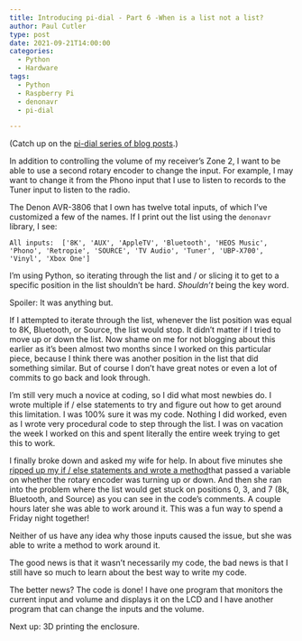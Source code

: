 ```yaml
---
title: Introducing pi-dial - Part 6 -When is a list not a list?
author: Paul Cutler 
type: post 
date: 2021-09-21T14:00:00
categories:
  - Python
  - Hardware
tags:
  - Python
  - Raspberry Pi
  - denonavr
  - pi-dial

---
```

(Catch up on the [pi-dial series of blog posts](https://paulcutler.org/tags/pi-dial/).)

In addition to controlling the volume of my receiver’s Zone 2, I want to be able to use a second rotary encoder to change the input.  For example,  I may want to change it from the Phono input that I use to listen to records to the Tuner input to listen to the radio.

The Denon AVR-3806 that I own has twelve total inputs, of which I’ve customized a few of the names.  If I print out the list using the `denonavr` library, I see:

`All inputs:  ['8K', 'AUX', 'AppleTV', 'Bluetooth', 'HEOS Music', 'Phono', 'Retropie', 'SOURCE', 'TV Audio', 'Tuner', 'UBP-X700', 'Vinyl', 'Xbox One']`

I’m using Python, so iterating through the list and / or slicing it to get to a specific position in the list shouldn’t be hard.  *Shouldn’t* being the key word.

Spoiler: It was anything but.

If I attempted to iterate through the list, whenever the list position was equal to 8K, Bluetooth, or Source, the list would stop.  It didn’t matter if I tried to move up or down the list.  Now shame on me for not blogging about this earlier as it’s been almost two months since I worked on this particular piece, because I think there was another position in the list that did something similar.  But of course I don’t have great notes or even a lot of commits to go back and look through.

I’m still very much a novice at coding, so I did what most newbies do.  I wrote multiple if / else statements to try and figure out how to get around this limitation.  I was 100% sure it was my code.  Nothing I did worked, even as I wrote very procedural code to step through the list.  I was on vacation the week I worked on this and spent literally the entire week trying to get this to work.

I finally broke down and asked my wife for help.  In about five minutes she [ripped up my if / else statements and wrote a method](https://github.com/prcutler/pi-dial/commit/7a9b99bf643ac0bbc983a99f793d657496a2234c)that passed a variable on whether the rotary encoder was turning up or down.  And then she ran into the problem where the list would get stuck on positions 0, 3, and 7 (8k, Bluetooth, and Source) as you can see in the code’s comments.
A couple hours later she was able to work around it.  This was a fun way to spend a Friday night together!

Neither of us have any idea why those inputs caused the issue, but she was able to write a method to work around it.

The good news is that it wasn’t necessarily my code, the bad news is that I still have so much to learn about the best way to write my code.

The better news?  The code is done!  I have one program that monitors the current input and volume and displays it on the LCD and I have another program that can change the inputs and the volume.

Next up:  3D printing the enclosure.
